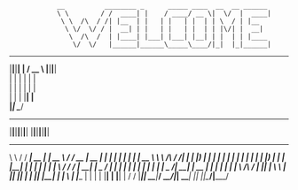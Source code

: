                 __          ________ _      _____ ____  __  __ ______                         
                \ \        / /  ____| |    / ____/ __ \|  \/  |  ____|                        
                 \ \  /\  / /| |__  | |   | |   | |  | | \  / | |__                           
                  \ \/  \/ / |  __| | |   | |   | |  | | |\/| |  __|                          
                   \  /\  /  | |____| |___| |___| |__| | |  | | |____                         
                    \/  \/   |______|______\_____\____/|_|  |_|______|                        
  ______ ______ ______                 _______ ____                ______ ______ ______       
 |______|______|______|               |__   __/ __ \              |______|______|______|      
                                         | | | |  | |                                         
                                         | | | |  | |                                         
                                         | | | |__| |                                         
                                         |_|  \____/                                          
  ______ ______ ______ ______ ______ ______      ______ ______ ______ ______ ______ ______    
 |______|______|______|______|______|______|    |______|______|______|______|______|______|   
 __          ________ _____  _____ _____     _____ ____  _____  ______   _    _ _    _ _____  
 \ \        / /  ____|  __ \|_   _|  __ \   / ____/ __ \|  __ \|  ____| | |  | | |  | |  __ \ 
  \ \  /\  / /| |__  | |__) | | | | |  | | | |   | |  | | |__) | |__    | |__| | |  | | |  | |
   \ \/  \/ / |  __| |  _  /  | | | |  | | | |   | |  | |  _  /|  __|   |  __  | |  | | |  | |
    \  /\  /  | |____| | \ \ _| |_| |__| | | |___| |__| | | \ \| |____  | |  | | |__| | |__| |
     \/  \/   |______|_|  \_\_____|_____/   \_____\____/|_|  \_\______| |_|  |_|\____/|_____/ 
                                                                                              

